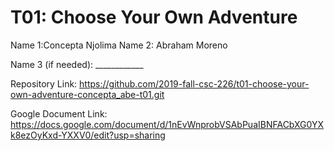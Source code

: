 # T01: Choose Your Own Adventure

Name 1:Concepta Njolima
Name 2: Abraham Moreno

Name 3 (if needed): ____________

Repository Link: https://github.com/2019-fall-csc-226/t01-choose-your-own-adventure-concepta_abe-t01.git

Google Document Link: https://docs.google.com/document/d/1nEvWnprobVSAbPuaIBNFACbXG0YXk8ezOyKxd-YXXV0/edit?usp=sharing